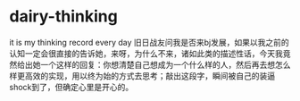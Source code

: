 # dairy-thinking
it is my thinking record every day
旧日战友问我是否来bj发展，如果以我之前的认知一定会很直接的告诉她，来呀，为什么不来，诸如此类的描述性话，今天我竟然给出她一个这样的回复：你想清楚自己想成为一个什么样的人，然后再去想怎么样更高效的实现，用以终为始的方式去思考；敲出这段字，瞬间被自己的装逼shock到了，但确定心里是开心的。
